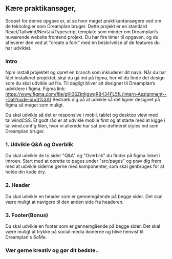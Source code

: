 ## Kære praktikansøger,
Scopet for denne opgave er, at se hvor meget praktikantansøgere ved om de teknologier som Dreamplan bruger.
Dette projekt er en standard React/Tailwind/NextJs/Typescript template som minder om Dreamplan’s nuværende website frontend projekt.
Du har fire timer til opgaven, og du afleverer den ved at "create a fork" med en beskrivelse af de features du har udviklet.

### Intro
Npm install projektet og opret en branch som inkluderer dit navn.
Når du har fået installeret projektet, skal du gå ind på figma, her vil du finde det design som du skal udvikle ud fra. Til dagligt bliver alt designet til Dreamplan’s udviklere i figma.
Figma link: https://www.figma.com/file/gKl0SZkthgwqR8434FL5fL/Intern-Assignment---Dat?node-id=0%3A1
Bestræb dig på at udvikle så det ligner designet på figma så meget som muligt.

Du skal udvikle så det er responsive i mobil, tablet og desktop view med tailwindCSS.
Et godt råd er at udvikle mobile first og at starte med at kigge i tailwind.config filen, hvor vi allerede har sat pre-defineret styles ind som Dreamplan bruger.

### 1. Udvikle Q&A og Overblik 
Du skal udvikle de to sider "Q&A" og "Overblik" du finder på figma linket i introen.
Start med at oprette to pages under "src/pages" og prøv dig frem med at udvikle siderne gerne med komponenter, som skal genbruges for at holde din kode dry.

### 2. Header
Du skal udvikle en header som er gennemgående på begge sider. Det skal være muligt at navigere til den anden side fra headeren.

### 3. Footer(Bonus)
Du skal udvikle en footer som er gennemgående på begge sider. Det skal være muligt at trykke på social media ikonerne og blive henvist til Dreamplan's SoMe.

### Vær gerne kreativ og gør dit bedste..
